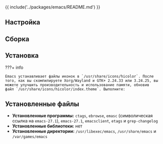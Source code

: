 {{ include('../packages/emacs/README.md') }}

## Настройка

<package-script :package="'emacs'" :type="'configure'"></package-script>

## Сборка

<package-script :package="'emacs'" :type="'build'"></package-script>

## Установка

<package-script :package="'emacs'" :type="'install'"></package-script>

???+ info

	Emacs устанавливает файлы иконок в `/usr/share/icons/hicolor`. После того, как вы скомпилируете Xorg/Wayland и GTK+ 2.24.33 или 3.24.25, вы можете улучшить производительность и использование памяти, обновив файл `/usr/share/icons/hicolor/index.theme`. Выполните:

<package-script :package="'emacs'" :type="'postinstall'"></package-script>

## Установленные файлы

- **Установленные программы:** `ctags`, `ebrowse`, `emasc` (символическая ссылка на `emacs-27.1`), `emacs-27.1`, `emacsclient`, `etags` и `grep-changelog`
- **Установленные библиотеки:** нет
- **Установленные директории:** `/usr/libexec/emacs`, `/usr/share/emacs` и `/var/games/emacs`


